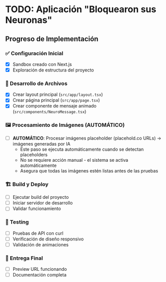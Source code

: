 # TODO: Aplicación "Bloquearon sus Neuronas"

## Progreso de Implementación

### ✅ Configuración Inicial
- [x] Sandbox creado con Next.js
- [x] Exploración de estructura del proyecto

### 📝 Desarrollo de Archivos
- [x] Crear layout principal (`src/app/layout.tsx`)
- [x] Crear página principal (`src/app/page.tsx`)
- [x] Crear componente de mensaje animado (`src/components/NeuroMessage.tsx`)

### 🖼️ Procesamiento de Imágenes (AUTOMÁTICO)
- [ ] **AUTOMÁTICO**: Procesar imágenes placeholder (placehold.co URLs) → imágenes generadas por IA
  - Este paso se ejecuta automáticamente cuando se detectan placeholders
  - No se requiere acción manual - el sistema se activa automáticamente
  - Asegura que todas las imágenes estén listas antes de las pruebas

### 🏗️ Build y Deploy
- [ ] Ejecutar build del proyecto
- [ ] Iniciar servidor de desarrollo
- [ ] Validar funcionamiento

### 🧪 Testing
- [ ] Pruebas de API con curl
- [ ] Verificación de diseño responsivo
- [ ] Validación de animaciones

### 🎯 Entrega Final
- [ ] Preview URL funcionando
- [ ] Documentación completa